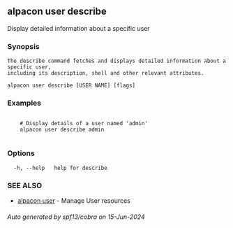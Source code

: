 ## alpacon user describe

Display detailed information about a specific user

### Synopsis


	The describe command fetches and displays detailed information about a specific user, 
	including its description, shell and other relevant attributes. 
	

```
alpacon user describe [USER NAME] [flags]
```

### Examples

```
 
	# Display details of a user named 'admin'
  	alpacon user describe admin
	
```

### Options

```
  -h, --help   help for describe
```

### SEE ALSO

* [alpacon user](alpacon_user.md)	 - Manage User resources

###### Auto generated by spf13/cobra on 15-Jun-2024
